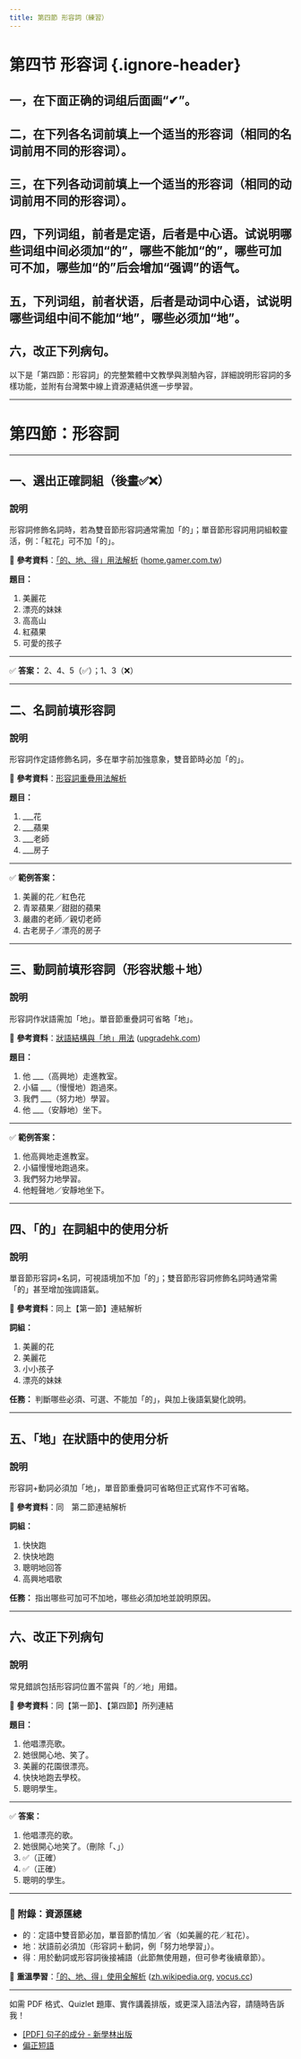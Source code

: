 ```yaml
---
title: 第四節 形容詞（練習）
---
```


<Collapse>

# 第四节 形容词 {.ignore-header}

## 一，在下面正确的词组后面画“✔”。

## 二，在下列各名词前填上一个适当的形容词（相同的名词前用不同的形容词）。

## 三，在下列各动词前填上一个适当的形容词（相同的动词前用不同的形容词）。

## 四，下列词组，前者是定语，后者是中心语。试说明哪些词组中间必须加“的”，哪些不能加“的”，哪些可加可不加，哪些加“的”后会增加“强调”的语气。

## 五，下列词组，前者状语，后者是动词中心语，试说明哪些词组中间不能加“地”，哪些必须加“地”。

## 六，改正下列病句。

</Collapse>

以下是「第四節：形容詞」的完整繁體中文教學與測驗內容，詳細說明形容詞的多樣功能，並附有台灣繁中線上資源連結供進一步學習。

---

# 第四節：形容詞

---

## 一、選出正確詞組（後畫✅❌）

### 說明

形容詞修飾名詞時，若為雙音節形容詞通常需加「的」；單音節形容詞用詞組較靈活，例：「紅花」可不加「的」。

📘 **參考資料**：[「的、地、得」用法解析][2] ([home.gamer.com.tw][1])

**題目：**

1. 美麗花
2. 漂亮的妹妹
3. 高高山
4. 紅蘋果
5. 可愛的孩子

---

✅ **答案：** 2、4、5（✅）；1、3（❌）

---

## 二、名詞前填形容詞

### 說明

形容詞作定語修飾名詞，多在單字前加強意象，雙音節時必加「的」。

📘 **參考資料**：[形容詞重疊用法解析][6]

**題目：**

1. \_\_\_花
2. \_\_\_蘋果
3. \_\_\_老師
4. \_\_\_房子

---

✅ **範例答案：**

1. 美麗的花／紅色花
2. 青翠蘋果／甜甜的蘋果
3. 嚴肅的老師／親切老師
4. 古老房子／漂亮的房子

---

## 三、動詞前填形容詞（形容狀態＋地）

### 說明

形容詞作狀語需加「地」。單音節重疊詞可省略「地」。

📘 **參考資料**：[狀語結構與「地」用法](https://zh.wikipedia.org/wiki/%E7%8B%80%E8%AA%9E) ([upgradehk.com][3])

**題目：**

1. 他 \_\_\_（高興地）走進教室。
2. 小貓 \_\_\_（慢慢地）跑過來。
3. 我們 \_\_\_（努力地）學習。
4. 他 \_\_\_（安靜地）坐下。

---

✅ **範例答案：**

1. 他高興地走進教室。
2. 小貓慢慢地跑過來。
3. 我們努力地學習。
4. 他輕聲地／安靜地坐下。

---

## 四、「的」在詞組中的使用分析

### 說明

單音節形容詞+名詞，可視語境加不加「的」；雙音節形容詞修飾名詞時通常需「的」甚至增加強調語氣。

📘 **參考資料**：同上【第⼀節】連結解析

**詞組：**

1. 美麗的花
2. 美麗花
3. 小小孩子
4. 漂亮的妹妹

**任務：**
判斷哪些必須、可選、不能加「的」，與加上後語氣變化說明。

---

## 五、「地」在狀語中的使用分析

### 說明

形容詞+動詞必須加「地」，單音節重疊詞可省略但正式寫作不可省略。

📘 **參考資料**：同　第⼆節連結解析

**詞組：**

1. 快快跑
2. 快快地跑
3. 聰明地回答
4. 高興地唱歌

**任務：**
指出哪些可加可不加地，哪些必須加地並說明原因。

---

## 六、改正下列病句

### 說明

常見錯誤包括形容詞位置不當與「的／地」用錯。

📘 **參考資料**：同【第一節】、【第四節】所列連結

**題目：**

1. 他唱漂亮歌。
2. 她很開心地、笑了。
3. 美麗的花園很漂亮。
4. 快快地跑去學校。
5. 聰明學生。

---

✅ **答案：**

1. 他唱漂亮的歌。
2. 她很開心地笑了。（刪除「、」）
3. ✅（正確）
4. ✅（正確）
5. 聰明的學生。

---

### 📝 附錄：資源匯總

* 的︰定語中雙音節必加，單音節酌情加／省（如美麗的花／紅花）。
* 地︰狀語前必須加（形容詞＋動詞，例「努力地學習」）。
* 得︰用於動詞或形容詞後接補語（此節無使用題，但可參考後續章節）。

📘 **重溫學習**：[「的、地、得」使用全解析][2] ([zh.wikipedia.org][4], [vocus.cc][5])

---

如需 PDF 格式、Quizlet 題庫、實作講義排版，或更深入語法內容，請隨時告訴我！

[1]: https://home.gamer.com.tw/creationDetail.php?sn=3825970&utm_source=chatgpt.com "[語言] 「地」、「得」、「的」？ - 巴哈姆特"
[2]: https://vocus.cc/article/638202fcfd897800015ab535?utm_source=chatgpt.com "今天才知道的語法－「的得地」千萬不要亂用 - 方格子"
[3]: https://upgradehk.com/blog/detail/chinese-grammar-structure?utm_source=chatgpt.com "【中文句子結構】什麼是「主謂賓定狀補」？詳細分解6大句子結構成分"
[4]: https://zh.wikipedia.org/wiki/%E7%8B%80%E8%AA%9E?utm_source=chatgpt.com "狀語"
[5]: https://vocus.cc/article/66915e4bfd897800017763b3?utm_source=chatgpt.com "【E01】常用詞語解析（一：的、地、得） - 方格子"
[6]: https://www.sblc.tw/jiaoxue-wenzhang/yufa-bianxi/danyinjie-xingrongci-de-chongdie-1/?utm_source=chatgpt.com "哪些形容詞可以進入「AA」重疊式？ - 說吧語言工作室"

- [[PDF] 句子的成分 - 新學林出版](https://www.sharing.com.tw/pdf/8AD42/%E8%A9%A6%E8%AE%80.pdf?utm_source=chatgpt.com "[PDF] 句子的成分 - 新學林出版")
- [偏正短語](https://zh.wikipedia.org/wiki/%E5%81%8F%E6%AD%A3%E7%9F%AD%E8%AA%9E?utm_source=chatgpt.com "偏正短語")
